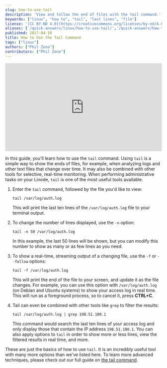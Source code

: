 ```yaml
---
slug: how-to-use-tail
description: 'View and follow the end of files with the tail command.'
keywords: ["linux", "how to", "tail", "last lines", "file"]
license: '[CC BY-ND 4.0](https://creativecommons.org/licenses/by-nd/4.0)'
aliases: ['/quick-answers/linux/how-to-use-tail/','/quick-answers/how-to-use-tail/']
published: 2017-04-10
title: How to Use the Tail Command
tags: ["linux"]
authors: ["Phil Zona"]
contributors: ["Phil Zona"]
---
```


<div class="wistia_responsive_padding" style="padding:56.0% 0 0 0;position:relative;"><div class="wistia_responsive_wrapper" style="height:100%;left:0;position:absolute;top:0;width:100%;"><iframe src="https://fast.wistia.net/embed/iframe/6ds1r8kveb?videoFoam=true" title="Linode - How to use the tail command" allowtransparency="true" frameborder="0" scrolling="no" class="wistia_embed" name="wistia_embed" allowfullscreen mozallowfullscreen webkitallowfullscreen oallowfullscreen msallowfullscreen width="100%" height="100%"></iframe></div></div>
<script src="https://fast.wistia.net/assets/external/E-v1.js" async></script>

In this guide, you'll learn how to use the `tail` command. Using `tail` is a simple way to show the ends of files, for example, when analyzing logs and other text files that change over time. It may also be combined with other tools for selective, real-time monitoring. When performing administrative tasks on your Linode, `tail` is one of the most useful tools available.

1.  Enter the `tail` command, followed by the file you'd like to view:

        tail /var/log/auth.log

    This will print the last ten lines of the `/var/log/auth.log` file to your terminal output.

2.  To change the number of lines displayed, use the `-n` option:

        tail -n 50 /var/log/auth.log

    In this example, the last 50 lines will be shown, but you can modify this number to show as many or as few lines as you need.

3.  To show a real-time, streaming output of a changing file, use the `-f` or `--follow` options:

        tail -f /var/log/auth.log

    This will print the end of the file to your screen, and update it as the file changes. For example, you can use this option with `/var/log/auth.log` (on Debian and Ubuntu systems) to show your access log in real time. This will run as a foreground process, so to cancel it, press **CTRL+C**.

4.  Tail can even be combined with other tools like `grep` to filter the results:

        tail /var/log/auth.log | grep 198.51.100.1

    This command would search the last ten lines of your access log and only display those that contain the IP address `198.51.100.1`. You can also apply options to `tail` in order to show more or less lines, view the filtered results in real time, and more.

These are just the basics of how to use `tail`. It is an incredibly useful tool with many more options than we've listed here. To learn more advanced techniques, please check out our full guide on [the tail command](/docs/guides/view-and-follow-the-end-of-text-files-with-tail/).
